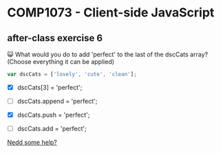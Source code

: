 # COMP1073 - Client-side JavaScript

## after-class exercise 6

:smiley_cat: What would you do to add 'perfect' to the last of the dscCats array? 
(Choose everything it can be applied)


```js
var dscCats = ['lovely', 'cute', 'clean'];
```

- [x] dscCats[3] = 'perfect';
- [ ] dscCats.append = 'perfect';
- [x] dscCats.push = 'perfect';
- [ ] dscCats.add = 'perfect';


[Nedd some help?](https://developer.mozilla.org/en-US/docs/Learn/JavaScript/First_steps/Arrays) 